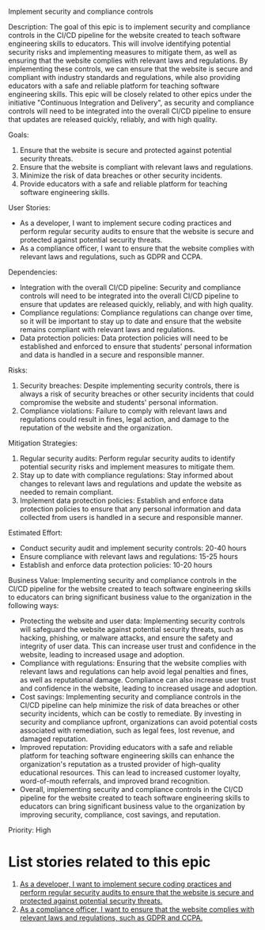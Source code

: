 Implement security and compliance controls

Description: The goal of this epic is to implement security and compliance controls in the CI/CD pipeline for the website created to teach software engineering skills to educators. This will involve identifying potential security risks and implementing measures to mitigate them, as well as ensuring that the website complies with relevant laws and regulations. By implementing these controls, we can ensure that the website is secure and compliant with industry standards and regulations, while also providing educators with a safe and reliable platform for teaching software engineering skills. This epic will be closely related to other epics under the initiative "Continuous Integration and Delivery", as security and compliance controls will need to be integrated into the overall CI/CD pipeline to ensure that updates are released quickly, reliably, and with high quality.

Goals:
1. Ensure that the website is secure and protected against potential security threats.
2. Ensure that the website is compliant with relevant laws and regulations.
3. Minimize the risk of data breaches or other security incidents.
4. Provide educators with a safe and reliable platform for teaching software engineering skills.

User Stories:
* As a developer, I want to implement secure coding practices and perform regular security audits to ensure that the website is secure and protected against potential security threats.
* As a compliance officer, I want to ensure that the website complies with relevant laws and regulations, such as GDPR and CCPA.

Dependencies:
* Integration with the overall CI/CD pipeline: Security and compliance controls will need to be integrated into the overall CI/CD pipeline to ensure that updates are released quickly, reliably, and with high quality.
* Compliance regulations: Compliance regulations can change over time, so it will be important to stay up to date and ensure that the website remains compliant with relevant laws and regulations.
* Data protection policies: Data protection policies will need to be established and enforced to ensure that students' personal information and data is handled in a secure and responsible manner.

Risks:
1. Security breaches: Despite implementing security controls, there is always a risk of security breaches or other security incidents that could compromise the website and students' personal information.
2. Compliance violations: Failure to comply with relevant laws and regulations could result in fines, legal action, and damage to the reputation of the website and the organization.

Mitigation Strategies:
1. Regular security audits: Perform regular security audits to identify potential security risks and implement measures to mitigate them.
2. Stay up to date with compliance regulations: Stay informed about changes to relevant laws and regulations and update the website as needed to remain compliant.
3. Implement data protection policies: Establish and enforce data protection policies to ensure that any personal information and data collected from users is handled in a secure and responsible manner.

Estimated Effort:
* Conduct security audit and implement security controls: 20-40 hours
* Ensure compliance with relevant laws and regulations: 15-25 hours
* Establish and enforce data protection policies: 10-20 hours

Business Value: Implementing security and compliance controls in the CI/CD pipeline for the website created to teach software engineering skills to educators can bring significant business value to the organization in the following ways:
* Protecting the website and user data: Implementing security controls will safeguard the website against potential security threats, such as hacking, phishing, or malware attacks, and ensure the safety and integrity of user data. This can increase user trust and confidence in the website, leading to increased usage and adoption.
* Compliance with regulations: Ensuring that the website complies with relevant laws and regulations can help avoid legal penalties and fines, as well as reputational damage. Compliance can also increase user trust and confidence in the website, leading to increased usage and adoption.
* Cost savings: Implementing security and compliance controls in the CI/CD pipeline can help minimize the risk of data breaches or other security incidents, which can be costly to remediate. By investing in security and compliance upfront, organizations can avoid potential costs associated with remediation, such as legal fees, lost revenue, and damaged reputation.
* Improved reputation: Providing educators with a safe and reliable platform for teaching software engineering skills can enhance the organization's reputation as a trusted provider of high-quality educational resources. This can lead to increased customer loyalty, word-of-mouth referrals, and improved brand recognition.
* Overall, implementing security and compliance controls in the CI/CD pipeline for the website created to teach software engineering skills to educators can bring significant business value to the organization by improving security, compliance, cost savings, and reputation.

Priority: High

# List stories related to this epic
1. [As a developer, I want to implement secure coding practices and perform regular security audits to ensure that the website is secure and protected against potential security threats.](/documentation/templates/theme/initiatives/epics/stories/story_template.md)
2. [As a compliance officer, I want to ensure that the website complies with relevant laws and regulations, such as GDPR and CCPA.]()
